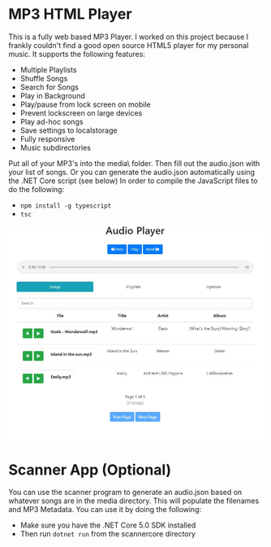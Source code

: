 # MP3 HTML Player
This is a fully web based MP3 Player. I worked on this project because I frankly couldn't find a good open source HTML5 player for my personal music. It supports the following features:

- Multiple Playlists
- Shuffle Songs
- Search for Songs
- Play in Background
- Play/pause from lock screen on mobile
- Prevent lockscreen on large devices
- Play ad-hoc songs
- Save settings to localstorage
- Fully responsive
- Music subdirectories

Put all of your MP3's into the media\ folder. Then fill out the audio.json with your list of songs. Or you can generate the audio.json automatically using the .NET Core script (see below) In order to compile the JavaScript files to do the following:

- `npm install -g typescript`
- `tsc`

![screenshot](./screenshot.jpg)

# Scanner App (Optional)
You can  use the scanner program to generate an audio.json based on whatever songs are in the media directory. This will populate the filenames and MP3 Metadata. You can use it by doing the following:

- Make sure you have the .NET Core 5.0 SDK installed
- Then run `dotnet run` from the scannercore directory